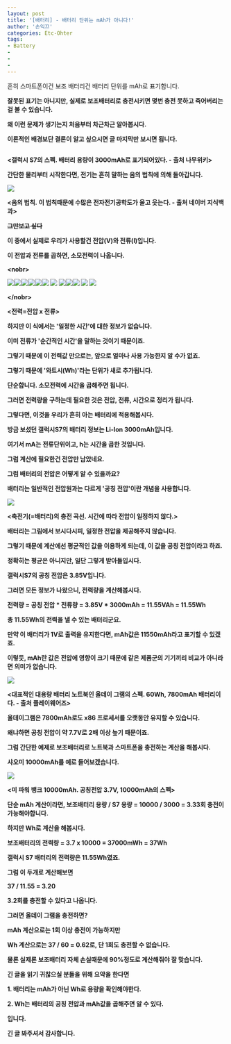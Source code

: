 ```yaml
---
layout: post
title: '[배터리] - 배터리 단위는 mAh가 아니다!'
author: '손익끄'
categories: Etc-Ohter
tags:
- Battery
-
-
-
---
```



<script> location.href='https://cafe.naver.com/develoid/810683' ; </script>

<p><p>흔히 스마트폰이건 보조 배터리건 배터리 단위를 mAh로 표기합니다.</p><p><b></p><p>잘못된 표기는 아니지만, 실제로 보조배터리로 충전시키면 몇번 충전 못하고 죽어버리는걸 볼 수 있습니다.</p><p><b></p><p>왜 이런 문제가 생기는지 처음부터 차근차근 알아봅시다.</p><p><b></p><p>이론적인 배경보단 결론이 알고 싶으시면 글 마지막만 보시면 됩니다.</p><p><img  ></p><p>&lt;갤럭시 S7의 스펙. 배터리 용량이 <strong>3000mAh</strong>로 표기되어있다. - 출처 나무위키&gt;</p><p><b></p><p>간단한 물리부터 시작한다면, 전기는 흔히 말하는 옴의 법칙에 의해 돌아갑니다.</p><p><img src="https://dthumb-phinf.pstatic.net/?src=%22https%3A%2F%2Fdbscthumb-phinf.pstatic.net%2F4023_000_1%2F20160218143208872_Z4DMTMCK5.jpg%2Fvm_sc3012_04_i01.jpg%3Ftype%3Dw690_fst_visang%26amp%3Bwm%3DY%22&amp;type=cafe_wa740"></p><p>&lt;옴의 법칙.&nbsp;이 법칙때문에 수많은 전자전기공학도가 울고 웃는다. - 출처 네이버 지식백과&gt;</p><p><strike>그만보고 싶다</strike></p><p><b></p><p>이 중에서&nbsp;실제로 우리가 사용할건 전압(V)와 전류(I)입니다.</p><p>이 전압과 전류를 곱하면, 소모전력이 나옵니다.</p><p><b></p>&lt;nobr&gt;<p><img src="https://dthumb-phinf.pstatic.net/?src=%22https%3A%2F%2Fssl.pstatic.net%2Fstatic%2Fncc%2Fmath%2FMathJax-2.5-latest%2FMathJax-2.5-latest%2Ffonts%2FHTML-CSS%2FTeX%2Fpng%2FMath%2FItalic%2F100%2F0050.png%3Frev%3D2.5.3%22&amp;type=cafe_wa740"><img src="https://dthumb-phinf.pstatic.net/?src=%22https%3A%2F%2Fssl.pstatic.net%2Fstatic%2Fncc%2Fmath%2FMathJax-2.5-latest%2FMathJax-2.5-latest%2Ffonts%2FHTML-CSS%2FTeX%2Fpng%2FMain%2FRegular%2F100%2F003D.png%3Frev%3D2.5.3%22&amp;type=cafe_wa740"><img src="https://dthumb-phinf.pstatic.net/?src=%22https%3A%2F%2Fssl.pstatic.net%2Fstatic%2Fncc%2Fmath%2FMathJax-2.5-latest%2FMathJax-2.5-latest%2Ffonts%2FHTML-CSS%2FTeX%2Fpng%2FMath%2FItalic%2F100%2F0049.png%3Frev%3D2.5.3%22&amp;type=cafe_wa740"><img src="https://dthumb-phinf.pstatic.net/?src=%22https%3A%2F%2Fssl.pstatic.net%2Fstatic%2Fncc%2Fmath%2FMathJax-2.5-latest%2FMathJax-2.5-latest%2Ffonts%2FHTML-CSS%2FTeX%2Fpng%2FMath%2FItalic%2F100%2F0056.png%3Frev%3D2.5.3%22&amp;type=cafe_wa740"><img src="https://dthumb-phinf.pstatic.net/?src=%22https%3A%2F%2Fssl.pstatic.net%2Fstatic%2Fncc%2Fmath%2FMathJax-2.5-latest%2FMathJax-2.5-latest%2Ffonts%2FHTML-CSS%2FTeX%2Fpng%2FMain%2FRegular%2F100%2F003D.png%3Frev%3D2.5.3%22&amp;type=cafe_wa740"><img src="https://dthumb-phinf.pstatic.net/?src=%22https%3A%2F%2Fssl.pstatic.net%2Fstatic%2Fncc%2Fmath%2FMathJax-2.5-latest%2FMathJax-2.5-latest%2Ffonts%2FHTML-CSS%2FTeX%2Fpng%2FMath%2FItalic%2F100%2F0049.png%3Frev%3D2.5.3%22&amp;type=cafe_wa740">&nbsp;<img src="https://dthumb-phinf.pstatic.net/?src=%22https%3A%2F%2Fssl.pstatic.net%2Fstatic%2Fncc%2Fmath%2FMathJax-2.5-latest%2FMathJax-2.5-latest%2Ffonts%2FHTML-CSS%2FTeX%2Fpng%2FMain%2FRegular%2F071%2F0032.png%3Frev%3D2.5.3%22&amp;type=cafe_wa740">&nbsp;<img src="https://dthumb-phinf.pstatic.net/?src=%22https%3A%2F%2Fssl.pstatic.net%2Fstatic%2Fncc%2Fmath%2FMathJax-2.5-latest%2FMathJax-2.5-latest%2Ffonts%2FHTML-CSS%2FTeX%2Fpng%2FMath%2FItalic%2F100%2F0052.png%3Frev%3D2.5.3%22&amp;type=cafe_wa740"><img src="https://dthumb-phinf.pstatic.net/?src=%22https%3A%2F%2Fssl.pstatic.net%2Fstatic%2Fncc%2Fmath%2FMathJax-2.5-latest%2FMathJax-2.5-latest%2Ffonts%2FHTML-CSS%2FTeX%2Fpng%2FMain%2FRegular%2F100%2F003D.png%3Frev%3D2.5.3%22&amp;type=cafe_wa740"><img src="https://dthumb-phinf.pstatic.net/?src=%22https%3A%2F%2Fssl.pstatic.net%2Fstatic%2Fncc%2Fmath%2FMathJax-2.5-latest%2FMathJax-2.5-latest%2Ffonts%2FHTML-CSS%2FTeX%2Fpng%2FMath%2FItalic%2F100%2F0056.png%3Frev%3D2.5.3%22&amp;type=cafe_wa740">&nbsp;<img src="https://dthumb-phinf.pstatic.net/?src=%22https%3A%2F%2Fssl.pstatic.net%2Fstatic%2Fncc%2Fmath%2FMathJax-2.5-latest%2FMathJax-2.5-latest%2Ffonts%2FHTML-CSS%2FTeX%2Fpng%2FMain%2FRegular%2F071%2F0032.png%3Frev%3D2.5.3%22&amp;type=cafe_wa740">&nbsp;<img src="https://dthumb-phinf.pstatic.net/?src=%22https%3A%2F%2Fssl.pstatic.net%2Fstatic%2Fncc%2Fmath%2FMathJax-2.5-latest%2FMathJax-2.5-latest%2Ffonts%2FHTML-CSS%2FTeX%2Fpng%2FMath%2FItalic%2F100%2F0052.png%3Frev%3D2.5.3%22&amp;type=cafe_wa740">&nbsp;&nbsp;</p>&lt;/nobr&gt;<p> &lt;전력=전압 x 전류&gt;</p><p><b></p><p>하지만 이 식에서는 '일정한 시간'에 대한 정보가 없습니다.</p><p><strong>이미 전류가 '순간적인 시간'을 말하는 것</strong>이기 때문이죠.</p><p>그렇기 때문에 이&nbsp;전력값 만으로는, 앞으로 얼마나 사용 가능한지 알 수가 없죠.</p><p>그렇기 때문에 '와트시(Wh)'라는 단위가 새로 추가됩니다.</p><p><b></p><p>단순합니다. <strong>소모전력에 시간을 곱해주면</strong> 됩니다.</p><p>그러면&nbsp;전력량을 구하는데 필요한 것은 전압, 전류, 시간으로 정리가 됩니다.</p><p><b></p><p>그렇다면, 이것을 우리가 흔히 아는 배터리에 적용해봅시다.</p><p><b></p><p>방금 보셨던 갤럭시S7의 배터리 정보는 Li-Ion 3000mAh입니다.</p><p>여기서 mA는 전류단위이고, h는 시간을 곱한 것입니다.</p><p>그럼 계산에 필요한건 전압만 남았네요.</p><p>그럼 배터리의 전압은 어떻게 알 수 있을까요?</p><p>배터리는 일반적인 전압원과는 다르게 '공칭 전압'이란 개념을 사용합니다.</p><p><b></p><p><a href="https://electronics.stackexchange.com/questions/75151/does-a-capacitor-store-charge"><img src="https://dthumb-phinf.pstatic.net/?src=%22https%3A%2F%2Fapwiki.wikidot.com%2Flocal--files%2Fap-physics-b%253Aformula-sheet%2Fcapacitor-charge-curve.png%22&amp;type=cafe_wa740"></a></p><p>&lt;축전기(=배터리)의 충전 곡선. 시간에 따라 전압이 일정하지 않다.&gt;</p><p><b></p><p>배터리는 그림에서 보시다시피, 일정한 전압을 제공해주지 않습니다.</p><p>그렇기 때문에 계산에선&nbsp;평균적인 값을 이용하게 되는데, 이 값을 <strong>공칭 전압</strong>이라고 하죠.</p><p>정확히는 평균은 아니지만, 일단 그렇게 받아들입시다.</p><p><b></p><p>갤럭시S7의 공칭 전압은 3.85V입니다.</p><p>그러면 모든 정보가 나왔으니, 전력량을 계산해봅시다.</p><p>전력량 = 공칭 전압 * 전류량 = 3.85V * 3000mAh = 11.55VAh = 11.55Wh</p><p>총 11.55Wh의 전력을 낼 수 있는 배터리군요.</p><p><b></p><p>만약 이 배터리가 1V로 출력을 유지한다면, mAh값은 11550mAh라고 표기할 수 있겠죠.</p><p>이렇듯, mAh란 값은 전압에 영향이 크기 때문에 같은 제품군의 기기끼리 비교가 아니라면 의미가 없습니다.</p><p><b></p><p><img src="https://dthumb-phinf.pstatic.net/?src=%22http%3A%2F%2Fdown.playwares.com%2Fxe%2Ffiles%2Fattach%2Fimages%2F105%2F684%2F027%2F8794ae049b91d0ed4cd146fb262da8f7.jpg%22&amp;type=cafe_wa740"></p><p>&lt;대표적인 대용량 배터리 노트북인 올데이 그램의 스펙. 60Wh, 7800mAh 배터리이다. - 출처 플레이웨어즈&gt;</p><p><b></p><p>올데이그램은 7800mAh로도 x86 프로세서를 오랫동안 유지할 수 있습니다.</p><p>왜냐하면 공칭 전압이 약 7.7V로 2배 이상 높기 때문이죠.</p><p><b></p><p>그럼 간단한 예제로 보조배터리로 노트북과 스마트폰을 충전하는 계산을 해봅시다.</p><p><b></p><p>샤오미 10000mAh를 예로 들어보겠습니다.</p><p><img src="https://dthumb-phinf.pstatic.net/?src=%22https%3A%2F%2Fcdn.namuwikiusercontent.com%2Fs%2F8ee522ff970d543f313ae715aaabcb72e49df6617cebc3eb514d1e191b2e2ff88b9237f8fe51ff08a0bd822d5a26c081e05adb7d93084d8fc9437f8c001479002f654bcbb239a04c6a7035ddd4dfccb8%3Fe%3D1535199103%26amp%3Bk%3DvCpZ8wHyXJCEvZ2eOuAH8Q%22&amp;type=cafe_wa740"></p><p>&lt;미 파워 뱅크 10000mAh. 공칭전압 3.7V, 10000mAh의 스펙&gt;</p><p><b></p><p>단순 mAh 계산이라면, 보조배터리 용량 / S7 용량 = 10000 / 3000 = 3.33회 충전이 가능해야합니다.</p><p>하지만 Wh로 계산을 해봅시다.</p><p>보조배터리의 전력량 = 3.7 x 10000 = 37000mWh = 37Wh</p><p>갤럭시 S7 배터리의 전력량은 11.55Wh였죠.</p><p>그럼 이 두개로 계산해보면</p><p>37 / 11.55 = 3.20</p><p>3.2회를 충전할 수 있다고 나옵니다.</p><p><b></p><p>그러면 올데이 그램을 충전하면?</p><p>mAh 계산으로는 1회 이상 충전이 가능하지만</p><p>Wh 계산으로는 37 / 60 = 0.62로, 단 1회도 충전할 수 없습니다.</p><p><b></p><p>물론 실제론 보조배터리 자체 손실때문에 90%정도로 계산해줘야 잘 맞습니다.</p><p><b></p><p>긴 글을 읽기 귀찮으실 분들을 위해 요약을 한다면</p><p><strong><b></strong></p><p><strong>1. 배터리는 mAh가 아닌 Wh로 용량을 확인해야한다.</strong></p><p><strong>2. Wh는 배터리의 공칭 전압과 mAh값을 곱해주면 알 수 있다.</strong></p><p><strong>입니다.</strong></p><p><b></p><p>긴 글 봐주셔서 감사합니다.</p><p><b></p></p>
